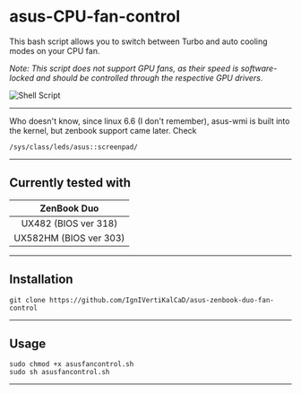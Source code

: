 # asus-CPU-fan-control

This bash script allows you to switch between Turbo and auto cooling modes on your CPU fan.

*Note: This script does not support GPU fans, as their speed is software-locked and should be controlled through the respective GPU drivers.*

![Shell Script](https://img.shields.io/badge/shell_script-%23121011.svg?style=for-the-badge&logo=gnu-bash&logoColor=white)

____
Who doesn't know, since linux 6.6 (I don't remember), asus-wmi is built into the kernel, but zenbook support came later. Check 
```
/sys/class/leds/asus::screenpad/

```
____
## Currently tested with

|  ZenBook Duo |
|:--------:|
| UX482 (BIOS ver 318)   |
| UX582HM (BIOS ver 303) |

____

## Installation

```
git clone https://github.com/IgnIVertiKalCaD/asus-zenbook-duo-fan-control 

```
____

## Usage

```
sudo chmod +x asusfancontrol.sh
sudo sh asusfancontrol.sh

```

____
